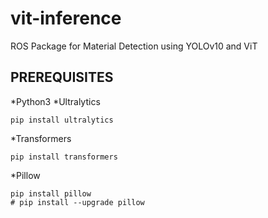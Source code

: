 # vit-inference
ROS Package for Material Detection using YOLOv10 and ViT


## PREREQUISITES

*Python3
*Ultralytics
  ```
  pip install ultralytics
  ```
*Transformers
  ```
  pip install transformers
  ```
*Pillow
  ```
  pip install pillow
  # pip install --upgrade pillow
  ```
